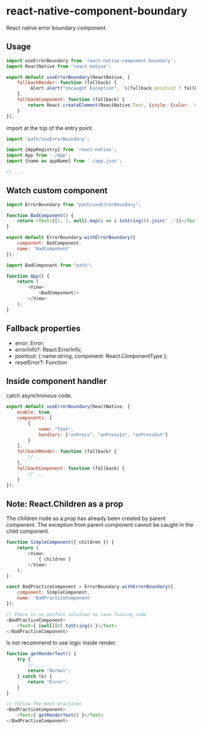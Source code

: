 # react-native-component-boundary

React native error boundary component.

## Usage

```javascript
import useErrorBoundary from 'react-native-component-boundary';
import ReactNative from 'react-native';

export default useErrorBoundary(ReactNative, {
    fallbackRender: function (fallback) {
         Alert.alert("Uncaught Exception", `${fallback.pointcut ? fallback.pointcut.name : ""}\n${fallback.error}\n${fallback.errorInfo ? fallback.errorInfo.componentStack : ""}`);
    },
    fallbackComponent: function (fallback) {
        return React.createElement(ReactNative.Text, {style: {color: 'red'}}, `${fallback.pointcut.name}: ${fallback.error}`);
    }
});
```
import at the top of the entry point.
```javascript
import 'path/useErrorBoundary';

import {AppRegistry} from 'react-native';
import App from './App';
import {name as appName} from './app.json';

// ....
```

## Watch custom component
```javascript
import ErrorBoundary from "path/useErrorBoundary";

function BadComponent() {
    return <Text>{[1, 2, null].map(i => i.toString()).join(' ,')}</Text>
}

export default ErrorBoundary.withErrorBoundary({
    component: BadComponent,
    name: 'BadComponent'
});
```
```javascript
import BadComponent from "path";

function App() {
    return (
        <View>
            <BadComponent/>
        </View>
    );
}
```
## Fallback properties
+ error: Error;
+ errorInfo?: React.ErrorInfo;
+ pointcut: { name:string, component: React.ComponentType };
+ resetError?: Function

## Inside component handler
catch asynchronous code.
```javascript
export default useErrorBoundary(ReactNative, {
    enable: true,
    components: [
        {
            name: "Text",
            handlers: ["onPress", "onPressIn", "onPressOut"]
        }
    ],
    fallbackRender: function (fallback) {
        // ...
    },
    fallbackComponent: function (fallback) {
        // ...
    }
});
```

## Note: React.Children as a prop
The children node as a prop has already been created by parent component.
The exception from parent component cannot be caught in the child component.
```javascript
function SimpleComponent({ children }) {
    return (
        <View>
            { children }
        </View>
    );
}

const BadPracticeComponent = ErrorBoundary.withErrorBoundary({
    component: SimpleComponent,
    name: 'BadPracticeComponent'
});

// There is no perfect solution to save fucking code
<BadPracticeComponent>
    <Text>{ [null][0].toString() }</Text>
</BadPracticeComponent>
```
Is not recommend to use logic inside render.
```javascript
function getRenderText() {
    try {
        // ....
        return "Normal";
    } catch (e) {
        return "Error";
    }
}

// follow the best practices
<BadPracticeComponent>
    <Text>{ getRenderText() }</Text>
</BadPracticeComponent>
```
